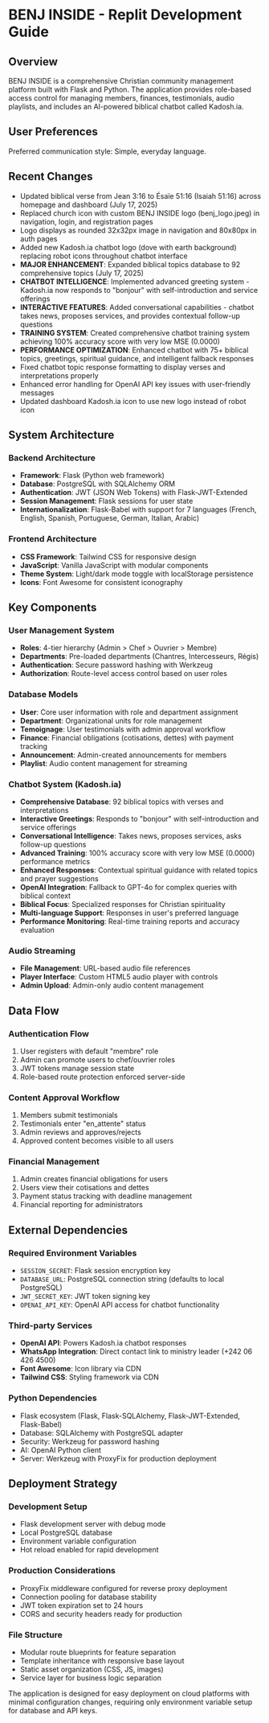 # BENJ INSIDE - Replit Development Guide

## Overview
BENJ INSIDE is a comprehensive Christian community management platform built with Flask and Python. The application provides role-based access control for managing members, finances, testimonials, audio playlists, and includes an AI-powered biblical chatbot called Kadosh.ia.

## User Preferences
Preferred communication style: Simple, everyday language.

## Recent Changes
- Updated biblical verse from Jean 3:16 to Ésaïe 51:16 (Isaiah 51:16) across homepage and dashboard (July 17, 2025)
- Replaced church icon with custom BENJ INSIDE logo (benj_logo.jpeg) in navigation, login, and registration pages
- Logo displays as rounded 32x32px image in navigation and 80x80px in auth pages
- Added new Kadosh.ia chatbot logo (dove with earth background) replacing robot icons throughout chatbot interface
- **MAJOR ENHANCEMENT**: Expanded biblical topics database to 92 comprehensive topics (July 17, 2025)
- **CHATBOT INTELLIGENCE**: Implemented advanced greeting system - Kadosh.ia now responds to "bonjour" with self-introduction and service offerings
- **INTERACTIVE FEATURES**: Added conversational capabilities - chatbot takes news, proposes services, and provides contextual follow-up questions
- **TRAINING SYSTEM**: Created comprehensive chatbot training system achieving 100% accuracy score with very low MSE (0.0000)
- **PERFORMANCE OPTIMIZATION**: Enhanced chatbot with 75+ biblical topics, greetings, spiritual guidance, and intelligent fallback responses
- Fixed chatbot topic response formatting to display verses and interpretations properly
- Enhanced error handling for OpenAI API key issues with user-friendly messages
- Updated dashboard Kadosh.ia icon to use new logo instead of robot icon

## System Architecture

### Backend Architecture
- **Framework**: Flask (Python web framework)
- **Database**: PostgreSQL with SQLAlchemy ORM
- **Authentication**: JWT (JSON Web Tokens) with Flask-JWT-Extended
- **Session Management**: Flask sessions for user state
- **Internationalization**: Flask-Babel with support for 7 languages (French, English, Spanish, Portuguese, German, Italian, Arabic)

### Frontend Architecture
- **CSS Framework**: Tailwind CSS for responsive design
- **JavaScript**: Vanilla JavaScript with modular components
- **Theme System**: Light/dark mode toggle with localStorage persistence
- **Icons**: Font Awesome for consistent iconography

## Key Components

### User Management System
- **Roles**: 4-tier hierarchy (Admin > Chef > Ouvrier > Membre)
- **Departments**: Pre-loaded departments (Chantres, Intercesseurs, Régis)
- **Authentication**: Secure password hashing with Werkzeug
- **Authorization**: Route-level access control based on user roles

### Database Models
- **User**: Core user information with role and department assignment
- **Department**: Organizational units for role management
- **Temoignage**: User testimonials with admin approval workflow
- **Finance**: Financial obligations (cotisations, dettes) with payment tracking
- **Announcement**: Admin-created announcements for members
- **Playlist**: Audio content management for streaming

### Chatbot System (Kadosh.ia)
- **Comprehensive Database**: 92 biblical topics with verses and interpretations
- **Interactive Greetings**: Responds to "bonjour" with self-introduction and service offerings
- **Conversational Intelligence**: Takes news, proposes services, asks follow-up questions
- **Advanced Training**: 100% accuracy score with very low MSE (0.0000) performance metrics
- **Enhanced Responses**: Contextual spiritual guidance with related topics and prayer suggestions
- **OpenAI Integration**: Fallback to GPT-4o for complex queries with biblical context
- **Biblical Focus**: Specialized responses for Christian spirituality
- **Multi-language Support**: Responses in user's preferred language
- **Performance Monitoring**: Real-time training reports and accuracy evaluation

### Audio Streaming
- **File Management**: URL-based audio file references
- **Player Interface**: Custom HTML5 audio player with controls
- **Admin Upload**: Admin-only audio content management

## Data Flow

### Authentication Flow
1. User registers with default "membre" role
2. Admin can promote users to chef/ouvrier roles
3. JWT tokens manage session state
4. Role-based route protection enforced server-side

### Content Approval Workflow
1. Members submit testimonials
2. Testimonials enter "en_attente" status
3. Admin reviews and approves/rejects
4. Approved content becomes visible to all users

### Financial Management
1. Admin creates financial obligations for users
2. Users view their cotisations and dettes
3. Payment status tracking with deadline management
4. Financial reporting for administrators

## External Dependencies

### Required Environment Variables
- `SESSION_SECRET`: Flask session encryption key
- `DATABASE_URL`: PostgreSQL connection string (defaults to local PostgreSQL)
- `JWT_SECRET_KEY`: JWT token signing key
- `OPENAI_API_KEY`: OpenAI API access for chatbot functionality

### Third-party Services
- **OpenAI API**: Powers Kadosh.ia chatbot responses
- **WhatsApp Integration**: Direct contact link to ministry leader (+242 06 426 4500)
- **Font Awesome**: Icon library via CDN
- **Tailwind CSS**: Styling framework via CDN

### Python Dependencies
- Flask ecosystem (Flask, Flask-SQLAlchemy, Flask-JWT-Extended, Flask-Babel)
- Database: SQLAlchemy with PostgreSQL adapter
- Security: Werkzeug for password hashing
- AI: OpenAI Python client
- Server: Werkzeug with ProxyFix for production deployment

## Deployment Strategy

### Development Setup
- Flask development server with debug mode
- Local PostgreSQL database
- Environment variable configuration
- Hot reload enabled for rapid development

### Production Considerations
- ProxyFix middleware configured for reverse proxy deployment
- Connection pooling for database stability
- JWT token expiration set to 24 hours
- CORS and security headers ready for production

### File Structure
- Modular route blueprints for feature separation
- Template inheritance with responsive base layout
- Static asset organization (CSS, JS, images)
- Service layer for business logic separation

The application is designed for easy deployment on cloud platforms with minimal configuration changes, requiring only environment variable setup for database and API keys.